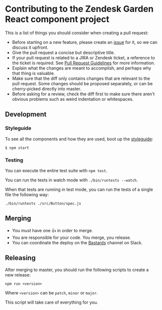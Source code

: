 # Contributing to the Zendesk Garden React component project

This is a list of things you should consider when creating a pull request:

* Before starting on a new feature, please create an
  [issue](https://github.com/zendeskgarden/react-components/issues) for it, so
  we can discuss it upfront.
* Give the pull request a concise but descriptive title.
* If your pull request is related to a JIRA or Zendesk ticket, a reference to
  the ticket is required. See [Pull Request
  Guidelines](https://zendesk.atlassian.net/wiki/display/ENG/Pull+Request+Guidelines)
  for more information.
* Explain what the changes are meant to accomplish, and perhaps why that thing
  is valuable.
* Make sure that the diff only contains changes that are relevant to the pull
  request. Some changes should be proposed separately, or can be cherry-picked
  directly into master.
* Before asking for a review, check the diff first to make sure there aren't
  obvious problems such as weird indentation or whitespaces.

## Development

### Styleguide

To see all the components and how they are used, boot up the [styleguide](https://zendeskgarden.github.io/react-components):

```
$ npm start
```

### Testing

You can execute the entire test suite with `npm test`.

You can run the tests in watch mode with `./bin/runtests --watch`.

When that tests are running in test mode, you can run the tests of a single file the following way:

```
./bin/runtests ./src/Button/spec.js
```

## Merging

* You *must* have one :+1: in order to merge.
* You are responsible for your code. You merge, you release.
* You can coordinate the deploy on the
  [Bastards](https://zendesk.slack.com/messages/bastardshq/) channel on Slack.

## Releasing

After merging to master, you should run the following scripts to create a new release:

```
npm run <version>
```

Where `<version>` can be `patch`, `minor` or `major`.

This script will take care of everything for you.

